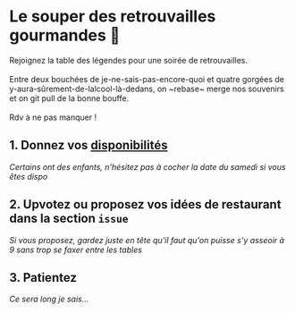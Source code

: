 Le souper des retrouvailles gourmandes 🍗 
=

Rejoignez la table des légendes pour une soirée de retrouvailles. 
<br><br>Entre deux bouchées de je-ne-sais-pas-encore-quoi et quatre gorgées de y-aura-sûrement-de-lalcool-là-dedans, on ~rebase~ merge nos souvenirs et on git pull de la bonne bouffe. 
<br><br>
Rdv à ne pas manquer !

## 1. Donnez vos [disponibilités](https://framadate.org/IpZjcJfyAGnBcqAu)
*Certains ont des enfants, n'hésitez pas à cocher la date du samedi si vous êtes dispo*

## 2. Upvotez ou proposez vos idées de restaurant dans la section `issue`
*Si vous proposez, gardez juste en tête qu'il faut qu'on puisse s'y asseoir à 9 sans trop se faxer entre les tables*

## 3. Patientez
*Ce sera long je sais...*
